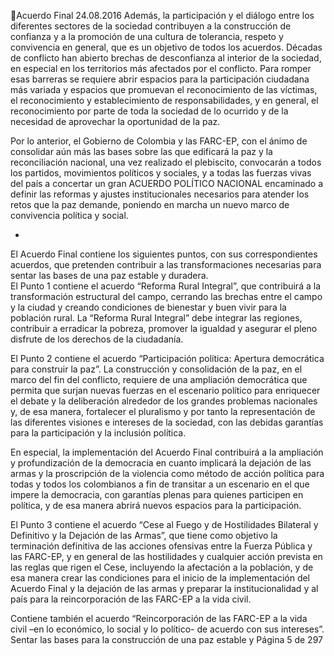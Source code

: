 Acuerdo Final 
24.08.2016 
Además,  la  participación  y  el  diálogo  entre  los  diferentes  sectores  de  la  sociedad  contribuyen  a  la 
construcción de confianza y a la promoción de una cultura de tolerancia, respeto y convivencia en general, 
que es un objetivo de todos los acuerdos. Décadas de conflicto han abierto brechas de desconfianza al 
interior  de  la  sociedad,  en  especial  en  los  territorios  más  afectados  por  el  conflicto.  Para  romper  esas 
barreras se requiere abrir espacios para la participación ciudadana más variada y espacios que promuevan 
el reconocimiento de las víctimas, el reconocimiento y establecimiento de responsabilidades, y en general, 
el  reconocimiento  por  parte  de  toda  la  sociedad  de  lo  ocurrido  y  de  la  necesidad  de  aprovechar  la 
oportunidad de la paz.   
 
Por lo anterior, el Gobierno de Colombia y las FARC-EP, con el ánimo de consolidar aún más las bases 
sobre las que edificará la paz y la reconciliación nacional, una vez realizado el plebiscito, convocarán a 
todos los partidos, movimientos políticos y sociales, y a todas las fuerzas vivas del país a concertar un gran 
ACUERDO POLÍTICO NACIONAL encaminado a definir las reformas y ajustes institucionales necesarios para 
atender los retos que la paz demande, poniendo en marcha un nuevo marco de convivencia política y 
social. 
 
* 
El  Acuerdo  Final  contiene  los  siguientes  puntos,  con  sus  correspondientes  acuerdos,  que  pretenden 
contribuir a las transformaciones necesarias para sentar las bases de una paz estable y duradera.    
El Punto 1 contiene el acuerdo “Reforma Rural Integral”, que contribuirá a la transformación estructural 
del campo, cerrando las brechas entre el campo y la ciudad y creando condiciones de bienestar y buen 
vivir para la población rural. La “Reforma Rural Integral” debe integrar las regiones, contribuir a erradicar 
la pobreza, promover la igualdad y asegurar el pleno disfrute de los derechos de la ciudadanía.  
 
El Punto 2 contiene el acuerdo “Participación política: Apertura democrática para construir la paz”. La 
construcción  y  consolidación  de  la  paz,  en  el  marco  del  fin  del  conflicto,  requiere  de  una  ampliación 
democrática que permita que surjan nuevas fuerzas en el escenario político para enriquecer el debate y 
la deliberación alrededor de los grandes problemas nacionales y, de esa manera, fortalecer el pluralismo 
y  por  tanto  la  representación  de  las  diferentes  visiones  e  intereses  de  la  sociedad,  con  las  debidas 
garantías para la participación y la inclusión política.  
 
En  especial,  la  implementación  del  Acuerdo  Final  contribuirá  a  la  ampliación  y  profundización  de  la 
democracia en cuanto implicará la dejación de las armas y la proscripción de la violencia como método de 
acción política para todas y todos los colombianos a fin de transitar a un escenario en el que impere la 
democracia,  con  garantías  plenas  para  quienes  participen  en  política,  y  de  esa  manera  abrirá  nuevos 
espacios para la participación.  
 
El Punto 3 contiene el acuerdo “Cese al Fuego y de Hostilidades Bilateral y Definitivo y la Dejación de las 
Armas”, que tiene como objetivo la terminación definitiva de las acciones ofensivas entre la Fuerza Pública 
y las FARC-EP, y en general de las hostilidades y cualquier acción prevista en las reglas que rigen el Cese, 
incluyendo  la  afectación  a  la  población,  y  de  esa  manera  crear  las  condiciones  para  el  inicio  de  la 
implementación del Acuerdo Final y la dejación de las armas y preparar la institucionalidad y al país para 
la reincorporación de las FARC-EP a la vida civil. 
 
Contiene también el acuerdo “Reincorporación de las FARC-EP a la vida civil –en lo económico, lo social y 
lo  político-  de  acuerdo  con  sus  intereses”.  Sentar  las  bases  para  la  construcción  de  una  paz  estable  y 
Página 5 de 297 
 

